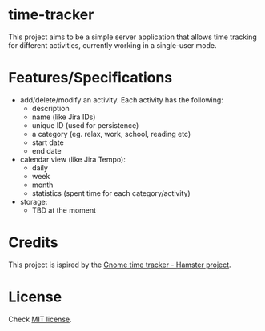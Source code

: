 # time-tracker
This project aims to be a simple server application that allows time tracking 
for different activities, currently working in a single-user mode.

# Features/Specifications
- add/delete/modify an activity. Each activity has the following:
    - description
    - name (like Jira IDs)
    - unique ID (used for persistence)
    - a category (eg. relax, work, school, reading etc)
    - start date
    - end date
- calendar view (like Jira Tempo):
    - daily
    - week
    - month
    - statistics (spent time for each category/activity)
- storage:
    - TBD at the moment
# Credits
This project is ispired by the [Gnome time tracker - Hamster project](https://github.com/projecthamster/hamster/).

# License
Check [MIT license](https://opensource.org/licenses/MIT).